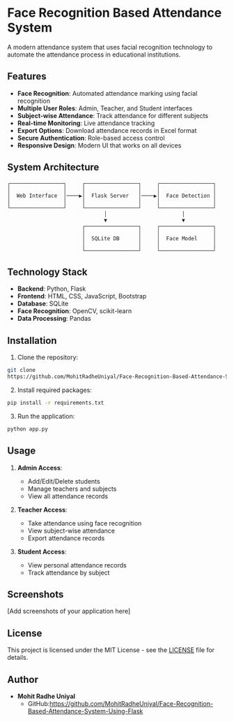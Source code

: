 # Face Recognition Based Attendance System

A modern attendance system that uses facial recognition technology to automate the attendance process in educational institutions.

## Features

- **Face Recognition**: Automated attendance marking using facial recognition
- **Multiple User Roles**: Admin, Teacher, and Student interfaces
- **Subject-wise Attendance**: Track attendance for different subjects
- **Real-time Monitoring**: Live attendance tracking
- **Export Options**: Download attendance records in Excel format
- **Secure Authentication**: Role-based access control
- **Responsive Design**: Modern UI that works on all devices

## System Architecture

```
┌─────────────────┐     ┌─────────────────┐     ┌─────────────────┐
│                 │     │                 │     │                 │
│  Web Interface  │────▶│  Flask Server   │────▶│  Face Detection │
│                 │     │                 │     │                 │
└─────────────────┘     └─────────────────┘     └─────────────────┘
                               │                        │
                               ▼                        ▼
                        ┌─────────────────┐     ┌─────────────────┐
                        │                 │     │                 │
                        │  SQLite DB      │     │  Face Model     │
                        │                 │     │                 │
                        └─────────────────┘     └─────────────────┘
```

## Technology Stack

- **Backend**: Python, Flask
- **Frontend**: HTML, CSS, JavaScript, Bootstrap
- **Database**: SQLite
- **Face Recognition**: OpenCV, scikit-learn
- **Data Processing**: Pandas

## Installation

1. Clone the repository:
```bash
git clone
https://github.com/MohitRadheUniyal/Face-Recognition-Based-Attendance-System-Using-Flask
```

2. Install required packages:
```bash
pip install -r requirements.txt
```

3. Run the application:
```bash
python app.py
```

## Usage

1. **Admin Access**:
   - Add/Edit/Delete students
   - Manage teachers and subjects
   - View all attendance records

2. **Teacher Access**:
   - Take attendance using face recognition
   - View subject-wise attendance
   - Export attendance records

3. **Student Access**:
   - View personal attendance records
   - Track attendance by subject

## Screenshots

[Add screenshots of your application here]

## License

This project is licensed under the MIT License - see the [LICENSE](LICENSE) file for details.

## Author

- **Mohit Radhe Uniyal**
  - GitHub:https://github.com/MohitRadheUniyal/Face-Recognition-Based-Attendance-System-Using-Flask
